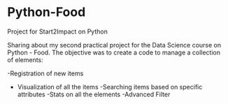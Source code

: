 # Python-Food
Project for Start2Impact on Python

Sharing about my second practical project for the Data Science course on Python - Food.
The objective was to create a code to manage a collection of elements:

-Registration of new items
- Visualization of all the items
-Searching items based on specific attributes
-Stats on all the elements
-Advanced Filter

